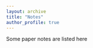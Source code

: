 ```yaml
---
layout: archive
title: "Notes"
author_profile: true
---
```


Some paper notes are listed here
